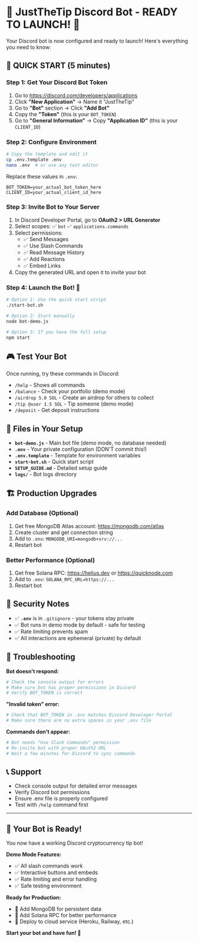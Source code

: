 # 🤖 JustTheTip Discord Bot - READY TO LAUNCH! 🚀

Your Discord bot is now configured and ready to launch! Here's everything you need to know:

## 🎯 QUICK START (5 minutes)

### Step 1: Get Your Discord Bot Token
1. Go to https://discord.com/developers/applications
2. Click **"New Application"** → Name it "JustTheTip" 
3. Go to **"Bot"** section → Click **"Add Bot"**
4. Copy the **"Token"** (this is your `BOT_TOKEN`)
5. Go to **"General Information"** → Copy **"Application ID"** (this is your `CLIENT_ID`)

### Step 2: Configure Environment
```bash
# Copy the template and edit it
cp .env.template .env
nano .env  # or use any text editor
```

Replace these values in `.env`:
```env
BOT_TOKEN=your_actual_bot_token_here
CLIENT_ID=your_actual_client_id_here
```

### Step 3: Invite Bot to Your Server
1. In Discord Developer Portal, go to **OAuth2 > URL Generator**
2. Select scopes: ✅ `bot` ✅ `applications.commands`
3. Select permissions: 
   - ✅ Send Messages
   - ✅ Use Slash Commands  
   - ✅ Read Message History
   - ✅ Add Reactions
   - ✅ Embed Links
4. Copy the generated URL and open it to invite your bot

### Step 4: Launch the Bot! 🚀
```bash
# Option 1: Use the quick start script
./start-bot.sh

# Option 2: Start manually
node bot-demo.js

# Option 3: If you have the full setup
npm start
```

## 🎮 Test Your Bot

Once running, try these commands in Discord:

- `/help` - Shows all commands
- `/balance` - Check your portfolio (demo mode)
- `/airdrop 5.0 SOL` - Create an airdrop for others to collect
- `/tip @user 1.5 SOL` - Tip someone (demo mode)
- `/deposit` - Get deposit instructions

## 🔧 Files in Your Setup

- **`bot-demo.js`** - Main bot file (demo mode, no database needed)
- **`.env`** - Your private configuration (DON'T commit this!)
- **`.env.template`** - Template for environment variables
- **`start-bot.sh`** - Quick start script
- **`SETUP_GUIDE.md`** - Detailed setup guide
- **`logs/`** - Bot logs directory

## 🏗️ Production Upgrades

### Add Database (Optional)
1. Get free MongoDB Atlas account: https://mongodb.com/atlas
2. Create cluster and get connection string
3. Add to `.env`: `MONGODB_URI=mongodb+srv://...`
4. Restart bot

### Better Performance (Optional)  
1. Get free Solana RPC: https://helius.dev or https://quicknode.com
2. Add to `.env`: `SOLANA_RPC_URL=https://...`
3. Restart bot

## 🚨 Security Notes

- ✅ **`.env`** is in `.gitignore` - your tokens stay private
- ✅ Bot runs in demo mode by default - safe for testing
- ✅ Rate limiting prevents spam
- ✅ All interactions are ephemeral (private) by default

## 🐛 Troubleshooting

**Bot doesn't respond:**
```bash
# Check the console output for errors
# Make sure bot has proper permissions in Discord
# Verify BOT_TOKEN is correct
```

**"Invalid token" error:**
```bash
# Check that BOT_TOKEN in .env matches Discord Developer Portal
# Make sure there are no extra spaces in your .env file
```

**Commands don't appear:**
```bash
# Bot needs "Use Slash Commands" permission
# Re-invite bot with proper OAuth2 URL
# Wait a few minutes for Discord to sync commands
```

## 📞 Support

- Check console output for detailed error messages
- Verify Discord bot permissions
- Ensure .env file is properly configured
- Test with `/help` command first

---

## 🎉 Your Bot is Ready!

You now have a working Discord cryptocurrency tip bot! 

**Demo Mode Features:**
- ✅ All slash commands work
- ✅ Interactive buttons and embeds
- ✅ Rate limiting and error handling
- ✅ Safe testing environment

**Ready for Production:**
- 🔄 Add MongoDB for persistent data
- 🔄 Add Solana RPC for better performance  
- 🔄 Deploy to cloud service (Heroku, Railway, etc.)

**Start your bot and have fun! 🚀**